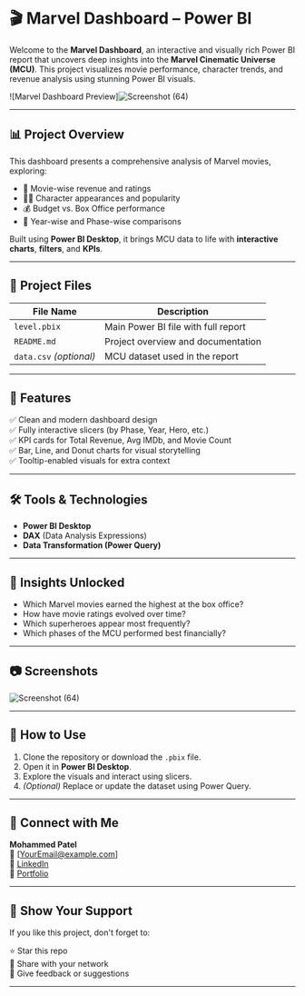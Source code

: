 
# 🎬 Marvel Dashboard – Power BI

Welcome to the **Marvel Dashboard**, an interactive and visually rich Power BI report that uncovers deep insights into the **Marvel Cinematic Universe (MCU)**. This project visualizes movie performance, character trends, and revenue analysis using stunning Power BI visuals.

![Marvel Dashboard Preview]![Screenshot (64)](https://github.com/mohammedpatel2024/marvel-dashboard-powerbi/assets/167425451/6e94dc9a-ac78-491c-97ef-70e6193e0f81)
 <!-- Replace with actual image link if available -->

---

## 📊 Project Overview

This dashboard presents a comprehensive analysis of Marvel movies, exploring:

- 🎥 Movie-wise revenue and ratings
- 🦸‍♂️ Character appearances and popularity
- 💰 Budget vs. Box Office performance
- 📅 Year-wise and Phase-wise comparisons

Built using **Power BI Desktop**, it brings MCU data to life with **interactive charts**, **filters**, and **KPIs**.

---

## 📁 Project Files

| File Name     | Description                         |
|---------------|-------------------------------------|
| `level.pbix`  | Main Power BI file with full report |
| `README.md`   | Project overview and documentation  |
| `data.csv` *(optional)* | MCU dataset used in the report |

---

## 🚀 Features

✅ Clean and modern dashboard design  
✅ Fully interactive slicers (by Phase, Year, Hero, etc.)  
✅ KPI cards for Total Revenue, Avg IMDb, and Movie Count  
✅ Bar, Line, and Donut charts for visual storytelling  
✅ Tooltip-enabled visuals for extra context  

---

## 🛠 Tools & Technologies

- **Power BI Desktop**
- **DAX** (Data Analysis Expressions)
- **Data Transformation (Power Query)**

---

## 🧠 Insights Unlocked

- Which Marvel movies earned the highest at the box office?
- How have movie ratings evolved over time?
- Which superheroes appear most frequently?
- Which phases of the MCU performed best financially?

---

## 📷 Screenshots

![Screenshot (64)](https://github.com/mohammedpatel2024/marvel-dashboard-powerbi/assets/167425451/6e94dc9a-ac78-491c-97ef-70e6193e0f81)

---

## 📌 How to Use

1. Clone the repository or download the `.pbix` file.
2. Open it in **Power BI Desktop**.
3. Explore the visuals and interact using slicers.
4. *(Optional)* Replace or update the dataset using Power Query.

---

## 🤝 Connect with Me

**Mohammed Patel**  
📧 [YourEmail@example.com]  
🔗 [LinkedIn](https://www.linkedin.com/in/yourprofile)  
📂 [Portfolio](https://yourportfolio.com)

---

## 🌟 Show Your Support

If you like this project, don't forget to:

⭐ Star this repo  
🔁 Share with your network  
📝 Give feedback or suggestions  

---

